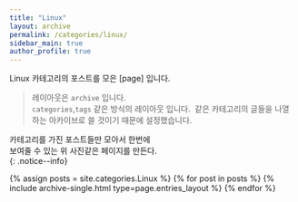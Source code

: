 ```yaml
---
title: "Linux"
layout: archive
permalink: /categories/linux/
sidebar_main: true
author_profile: true
---
```


Linux 카테고리의 포스트를 모은 [page] 입니다.    
> 레이아웃은 `archive` 입니다.  
> `categories`,`tags`  같은 방식의 레이아웃 입니다.
>  같은 카테고리의 글들을 나열하는 아카이브로 
>  쓸 것이기 때문에 설정했습니다.

카테고리를 가진 포스트들만 모아서 한번에  
보여줄 수 있는 위 사진같은 페이지를 만든다.  
{: .notice--info}

{% assign posts = site.categories.Linux %}
{% for post in posts %} {% include archive-single.html type=page.entries_layout %} {% endfor %}
